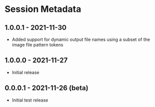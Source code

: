 # Session Metadata

## 1.0.0.1 - 2021-11-30
* Added support for dynamic output file names using a subset of the image file pattern tokens

## 1.0.0.0 - 2021-11-27
* Initial release

## 0.0.0.1 - 2021-11-26 (beta)
* Initial test release
